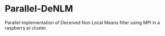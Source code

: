 # Parallel-DeNLM

Parallel implementation of Deceived Non Local Means filter using MPI in a raspberry pi cluster.
